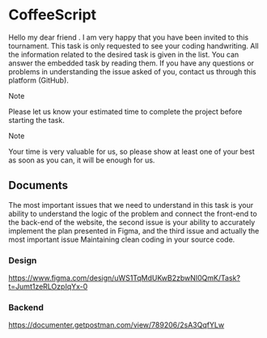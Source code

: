 # CoffeeScript

Hello my dear friend .
I am very happy that you have been invited to this tournament.
This task is only requested to see your coding handwriting.
All the information related to the desired task is given in the list. You can answer the embedded task by reading them.
If you have any questions or problems in understanding the issue asked of you, contact us through this platform (GitHub).

> [!NOTE]
> Please let us know your estimated time to complete the project before starting the task.

> [!NOTE]
> Your time is very valuable for us, so please show at least one of your best as soon as you can, it will be enough for us.

## Documents

The most important issues that we need to understand in this task is your ability to understand the logic of the problem and connect the front-end to the back-end of the website, the second issue is your ability to accurately implement the plan presented in Figma, and the third issue and actually the most important issue Maintaining clean coding in your source code.



### Design
https://www.figma.com/design/uWS1TqMdUKwB2zbwNI0QmK/Task?t=Jumt1zeRLOzpIqYx-0

### Backend
https://documenter.getpostman.com/view/789206/2sA3QqfYLw
